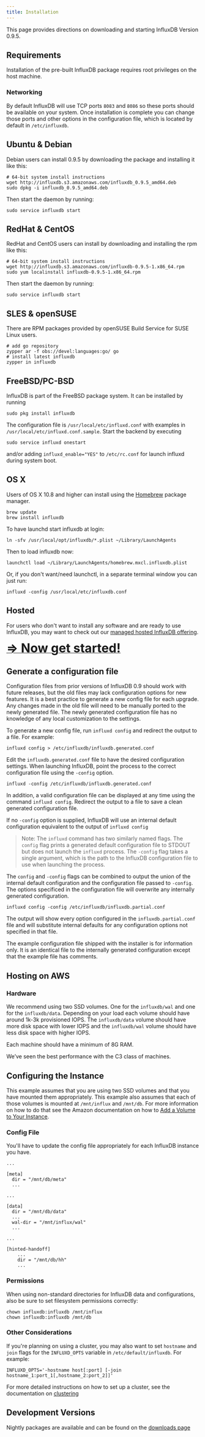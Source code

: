 ```yaml
---
title: Installation
---
```


This page provides directions on downloading and starting InfluxDB Version 0.9.5.

## Requirements
Installation of the pre-built InfluxDB package requires root privileges on the host machine.

### Networking
By default InfluxDB will use TCP ports `8083` and `8086` so these ports should be available on your system. Once installation is complete you can change those ports and other options in the configuration file, which is located by default in `/etc/influxdb`.

## Ubuntu & Debian
Debian users can install 0.9.5 by downloading the package and installing it like this:

```shell
# 64-bit system install instructions
wget http://influxdb.s3.amazonaws.com/influxdb_0.9.5_amd64.deb
sudo dpkg -i influxdb_0.9.5_amd64.deb
```

Then start the daemon by running:

```shell
sudo service influxdb start
```

## RedHat & CentOS
RedHat and CentOS users can install by downloading and installing the rpm like this:

```shell
# 64-bit system install instructions
wget http://influxdb.s3.amazonaws.com/influxdb-0.9.5-1.x86_64.rpm
sudo yum localinstall influxdb-0.9.5-1.x86_64.rpm
```

Then start the daemon by running:

```shell
sudo service influxdb start
```

## SLES & openSUSE
There are RPM packages provided by openSUSE Build Service for SUSE Linux users.

```shell
# add go repository
zypper ar -f obs://devel:languages:go/ go
# install latest influxdb
zypper in influxdb
```

## FreeBSD/PC-BSD

InfluxDB is part of the FreeBSD package system. It can be installed by running
```shell
sudo pkg install influxdb
```
The configuration file is `/usr/local/etc/influxd.conf` with examples in `/usr/local/etc/influxd.conf.sample`.
Start the backend by executing
```shell
sudo service influxd onestart
```
and/or adding `influxd_enable="YES"` to `/etc/rc.conf` for launch influxd during system boot.

## OS X

Users of OS X 10.8 and higher can install using the [Homebrew](http://brew.sh/) package manager.

```shell
brew update
brew install influxdb
```

To have launchd start influxdb at login:
```shell
ln -sfv /usr/local/opt/influxdb/*.plist ~/Library/LaunchAgents
```

Then to load influxdb now:
```shell
launchctl load ~/Library/LaunchAgents/homebrew.mxcl.influxdb.plist
```

Or, if you don't want/need launchctl, in a separate terminal window you can just run:
```shell
influxd -config /usr/local/etc/influxdb.conf
```

## Hosted

For users who don't want to install any software and are ready to use InfluxDB, you may want to check out our [managed hosted InfluxDB offering](http://customers.influxdb.com).

<a href="getting_started.html"><font size="6"><b>⇒ Now get started!</b></font></a>

## Generate a configuration file

Configuration files from prior versions of InfluxDB 0.9 should work with future releases, but the old files may lack configuration options for new features. It is a best practice to generate a new config file for each upgrade. Any changes made in the old file will need to be manually ported to the newly generated file. The newly generated configuration file has no knowledge of any local customization to the settings.

To generate a new config file, run `influxd config` and redirect the output to a file. For example:

```shell
influxd config > /etc/influxdb/influxdb.generated.conf
```

Edit the `influxdb.generated.conf` file to have the desired configuration settings. When launching InfluxDB, point the process to the correct configuration file using the `-config` option.

```shell
influxd -config /etc/influxdb/influxdb.generated.conf
```

In addition, a valid configuration file can be displayed at any time using the command `influxd config`. Redirect the output to a file to save a clean generated configuration file.

If no `-config` option is supplied, InfluxDB will use an internal default configuration equivalent to the output of `influxd config`

> Note: The `influxd` command has two similarly named flags. The `config` flag prints a generated default configuration file to STDOUT but does not launch the `influxd` process. The `-config` flag takes a single argument, which is the path to the InfluxDB configuration file to use when launching the process.

The `config` and `-config` flags can be combined to output the union of the internal default configuration and the configuration file passed to `-config`. The options specificed in the configuration file will overwrite any internally generated configuration.

```shell
influxd config -config /etc/influxdb/influxdb.partial.conf
```

The output will show every option configured in the `influxdb.partial.conf` file and will substitute internal defaults for any configuration options not specified in that file.

The example configuration file shipped with the installer is for information only. It is an identical file to the internally generated configuration except that the example file has comments.

## Hosting on AWS

### Hardware

We recommend using two SSD volumes. One for the `influxdb/wal` and one for the `influxdb/data`. Depending on your load each volume should have around 1k-3k provisioned IOPS. The `influxdb/data` volume should have more disk space with lower IOPS and the `influxdb/wal` volume should have less disk space with higher IOPS.

Each machine should have a minimum of 8G RAM.

We’ve seen the best performance with the C3 class of machines.

## Configuring the Instance

This example assumes that you are using two SSD volumes and that you have mounted them appropriately. This example also assumes that each of those volumes is mounted at `/mnt/influx` and `/mnt/db`. For more information on how to do that see the Amazon documentation on how to [Add a Volume to Your Instance](http://docs.aws.amazon.com/AWSEC2/latest/UserGuide/ec2-add-volume-to-instance.html).

### Config File
You'll have to update the config file appropriately for each InfluxDB instance you have.

```
...

[meta]
  dir = "/mnt/db/meta"
  ...

...

[data]
  dir = "/mnt/db/data"
  ...
  wal-dir = "/mnt/influx/wal"
  ...

...

[hinted-handoff]
    ...
    dir = "/mnt/db/hh"
    ...
```

### Permissions

When using non-standard directories for InfluxDB data and configurations, also be sure to set filesystem permissions correctly:

```shell
chown influxdb:influxdb /mnt/influx
chown influxdb:influxdb /mnt/db
```

### Other Considerations

If you're planning on using a cluster, you may also want to set `hostname` and `join` flags for the `INFLUXD_OPTS` variable in `/etc/default/influxdb`. For example:

```
INFLUXD_OPTS='-hostname host[:port] [-join hostname_1:port_1[,hostname_2:port_2]]'
```

For more detailed instructions on how to set up a cluster, see the documentation on [clustering](/docs/v0.9/guides/clustering.html)

## Development Versions

Nightly packages are available and can be found on the [downloads page](/download/index.html)
